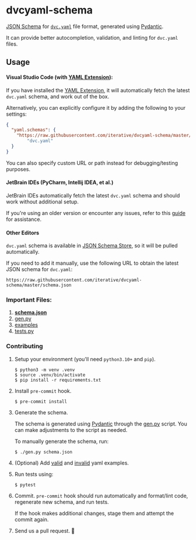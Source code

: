 # dvcyaml-schema

[JSON Schema](https://json-schema.org/) for [`dvc.yaml`](https://dvc.org/doc/user-guide/dvc-files-and-directories#dvcyaml-file) file format, generated using [Pydantic](https://docs.pydantic.dev/latest/).

It can provide better autocompletion, validation, and linting for `dvc.yaml` files.

## Usage

#### Visual Studio Code (with [YAML Extension](https://marketplace.visualstudio.com/items?itemName=redhat.vscode-yaml)):

If you have installed the  [YAML Extension](https://marketplace.visualstudio.com/items?itemName=redhat.vscode-yaml), it will automatically fetch the latest `dvc.yaml` schema, and work out of the box.

Alternatively, you can explicitly configure it by adding the following to your settings:

```json
{
  "yaml.schemas": {
    "https://raw.githubusercontent.com/iterative/dvcyaml-schema/master/schema.json":
        "dvc.yaml"
  }
}
```

You can also specify custom URL or path instead for debugging/testing purposes.

#### JetBrain IDEs (PyCharm, Intellij IDEA, et al.)

JetBrain IDEs automatically fetch the latest `dvc.yaml` schema and should work without additional setup.

If you're using an older version or encounter any issues, refer to this [guide](https://www.jetbrains.com/help/ruby/yaml.html#remote_json) for assistance.

#### Other Editors

`dvc.yaml` schema is available in [JSON Schema Store](https://www.schemastore.org/json/), so it will be pulled automatically.


If you need to add it manually, use the following URL to obtain the latest JSON schema for `dvc.yaml`:

```
https://raw.githubusercontent.com/iterative/dvcyaml-schema/master/schema.json
```




### Important Files:

1. **[schema.json](schema.json)**
2. [gen.py](gen.py)
3. [examples](examples)
4. [tests.py](tests.py)

### Contributing

1. Setup your environment (you'll need `python3.10+` and `pip`).
    ```console
    $ python3 -m venv .venv
    $ source .venv/bin/activate
    $ pip install -r requirements.txt
    ```
2. Install `pre-commit` hook.
    ```console
    $ pre-commit install
    ```
3. Generate the schema.

   The schema is generated using [Pydantic](https://docs.pydantic.dev/latest/) through the [gen.py](gen.py) script. You can make adjustments to the script as needed.

   To manually generate the schema, run:
    ```
    $ ./gen.py schema.json
    ```

4. (Optional) Add [valid](examples/valid) and [invalid](examples/invalid) yaml examples.
5. Run tests using:
    ```
    $ pytest
    ```
6. Commit. `pre-commit` hook should run automatically and format/lint code, regenerate new schema, and run tests.
 
    If the hook makes additional changes, stage them and attempt the commit again.

7. Send us a pull request. 🤗
